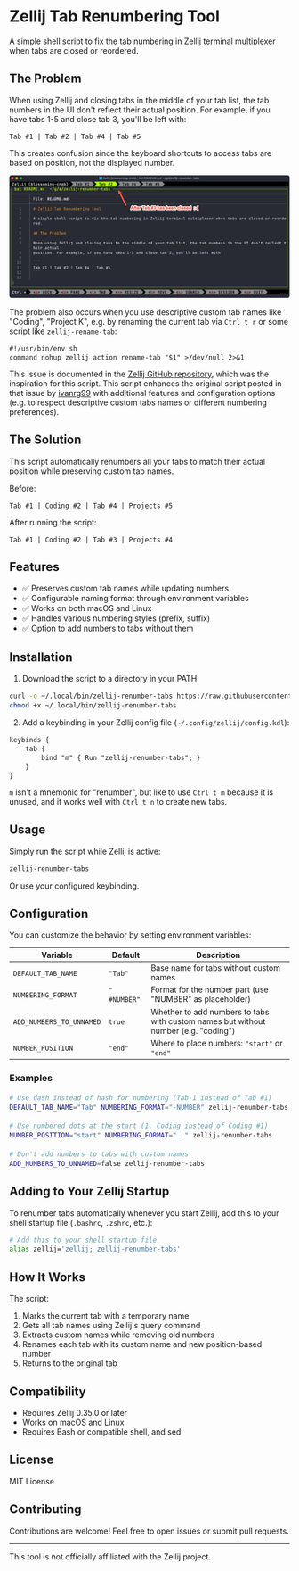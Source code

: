 # Zellij Tab Renumbering Tool

A simple shell script to fix the tab numbering in Zellij terminal multiplexer when tabs are closed or reordered.

## The Problem

When using Zellij and closing tabs in the middle of your tab list, the tab numbers in the UI don't reflect their actual
position. For example, if you have tabs 1-5 and close tab 3, you'll be left with:

```
Tab #1 | Tab #2 | Tab #4 | Tab #5
```

This creates confusion since the keyboard shortcuts to access tabs are based on position, not the displayed number.

![](./zellij-renumber-tabs.png)

The problem also occurs when you use descriptive custom tab names like "Coding", "Project K", e.g. by renaming the current tab via `Ctrl t r` or some script like `zellij-rename-tab`:

```shell
#!/usr/bin/env sh
command nohup zellij action rename-tab "$1" >/dev/null 2>&1
```

This issue is documented in the [Zellij GitHub repository](https://github.com/zellij-org/zellij/issues/3709), which was
the inspiration for this script. This script enhances the original script posted in  that issue by [ivanrg99](https://github.com/ivanrg99) with additional features
and configuration options (e.g. to respect descriptive custom tabs names or different numbering preferences).

## The Solution

This script automatically renumbers all your tabs to match their actual position while preserving custom tab names.

Before:

```
Tab #1 | Coding #2 | Tab #4 | Projects #5
```

After running the script:

```
Tab #1 | Coding #2 | Tab #3 | Projects #4
```

## Features

- ✅ Preserves custom tab names while updating numbers
- ✅ Configurable naming format through environment variables
- ✅ Works on both macOS and Linux
- ✅ Handles various numbering styles (prefix, suffix)
- ✅ Option to add numbers to tabs without them

## Installation

1. Download the script to a directory in your PATH:

```bash
curl -o ~/.local/bin/zellij-renumber-tabs https://raw.githubusercontent.com/datentyp/zellij-renumber-tabs/main/zellij-renumber-tabs.sh
chmod +x ~/.local/bin/zellij-renumber-tabs
```

2. Add a keybinding in your Zellij config file (`~/.config/zellij/config.kdl`):

```kdl
keybinds {
    tab {
        bind "m" { Run "zellij-renumber-tabs"; }
    }
}
```
`m` isn't a mnemonic for "renumber", but like to use `Ctrl t m` because it is unused, and it works well with `Ctrl t n` to create new tabs.

## Usage

Simply run the script while Zellij is active:

```bash
zellij-renumber-tabs
```

Or use your configured keybinding.

## Configuration

You can customize the behavior by setting environment variables:

| Variable                 | Default      | Description                                                                         |
|--------------------------|--------------|-------------------------------------------------------------------------------------|
| `DEFAULT_TAB_NAME`       | `"Tab"`      | Base name for tabs without custom names                                             |
| `NUMBERING_FORMAT`       | `" #NUMBER"` | Format for the number part (use "NUMBER" as placeholder)                            |
| `ADD_NUMBERS_TO_UNNAMED` | `true`       | Whether to add numbers to tabs with custom names but without number (e.g. "coding") |
| `NUMBER_POSITION`        | `"end"`      | Where to place numbers: `"start"` or `"end"`                                        |

### Examples

```bash
# Use dash instead of hash for numbering (Tab-1 instead of Tab #1)
DEFAULT_TAB_NAME="Tab" NUMBERING_FORMAT="-NUMBER" zellij-renumber-tabs

# Use numbered dots at the start (1. Coding instead of Coding #1)
NUMBER_POSITION="start" NUMBERING_FORMAT=". " zellij-renumber-tabs

# Don't add numbers to tabs with custom names
ADD_NUMBERS_TO_UNNAMED=false zellij-renumber-tabs
```

## Adding to Your Zellij Startup

To renumber tabs automatically whenever you start Zellij, add this to your shell startup file (`.bashrc`, `.zshrc`,
etc.):

```bash
# Add this to your shell startup file
alias zellij='zellij; zellij-renumber-tabs'
```

## How It Works

The script:

1. Marks the current tab with a temporary name
2. Gets all tab names using Zellij's query command
3. Extracts custom names while removing old numbers
4. Renames each tab with its custom name and new position-based number
5. Returns to the original tab

## Compatibility

- Requires Zellij 0.35.0 or later
- Works on macOS and Linux
- Requires Bash or compatible shell, and sed

## License

MIT License

## Contributing

Contributions are welcome! Feel free to open issues or submit pull requests.

---

This tool is not officially affiliated with the Zellij project.
